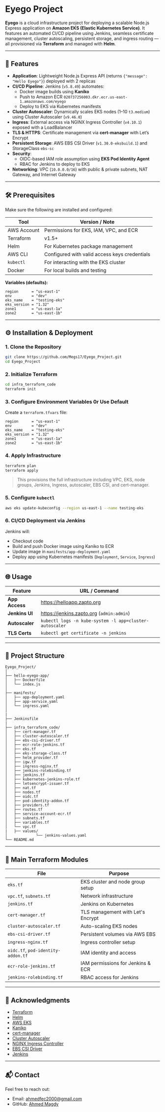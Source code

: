 # Eyego Project

**Eyego** is a cloud infrastructure project for deploying a scalable Node.js Express application on **Amazon EKS (Elastic Kubernetes Service)**. It features an automated CI/CD pipeline using Jenkins, seamless certificate management, cluster autoscaling, persistent storage, and ingress routing — all provisioned via **Terraform** and managed with **Helm**.

---

## 📌 Features

- **Application**: Lightweight Node.js Express API (returns `{"message": "Hello Eyego"}`) deployed with 2 replicas
- **CI/CD Pipeline**: Jenkins (`v5.8.49`) automates:
  - Docker image builds using **Kaniko**
  - Push to Amazon ECR `020737256003.dkr.ecr.us-east-1.amazonaws.com/eyego`
  - Deploy to EKS via Kubernetes manifests
- **Cluster Autoscaler**: Dynamically scales EKS nodes (1–10 `t3.medium`) using Cluster Autoscaler (`v9.46.0`)
- **Ingress**: External access via NGINX Ingress Controller (`v4.10.1`) exposed with a LoadBalancer
- **TLS & HTTPS**: Certificate management via **cert-manager** with Let’s Encrypt
- **Persistent Storage**: AWS EBS CSI Driver (`v1.30.0-eksbuild.1`) and StorageClass `ebs-sc`
- **Security**:
  - OIDC-based IAM role assumption using **EKS Pod Identity Agent**
  - RBAC for Jenkins to deploy to EKS
- **Networking**: VPC (`10.0.0.0/16`) with public & private subnets, NAT Gateway, and Internet Gateway

---

## 🛠 Prerequisites

Make sure the following are installed and configured:

| Tool             | Version / Note                                      |
|------------------|-----------------------------------------------------|
| AWS Account       | Permissions for EKS, IAM, VPC, and ECR             |
| Terraform         | v1.5+                                              |
| Helm              | For Kubernetes package management                  |
| AWS CLI           | Configured with valid access keys credentials      |
|`kubectl`          | For interacting with the EKS cluster               |
| Docker            | For local builds and testing                       |

**Variables (defaults):**
```hcl
region      = "us-east-1"
env         = "dev"
eks_name    = "testing-eks"
eks_version = "1.32"
zone1       = "us-east-1a"
zone2       = "us-east-1b"
```

---

## ⚙️ Installation & Deployment

### 1. Clone the Repository
```bash
git clone https://github.com/Megs17/Eyego_Project.git
cd Eyego_Project
```

### 2. Initialize Terraform
```bash
cd infra_terraform_code
terraform init
```

### 3. Configure Environment Variables 0r Use Default
Create a `terraform.tfvars` file:
```hcl
region      = "us-east-1"
env         = "dev"
eks_name    = "testing-eks"
eks_version = "1.32"
zone1       = "us-east-1a"
zone2       = "us-east-1b"
```

### 4. Apply Infrastructure
```bash
terraform plan
terraform apply
```

> This provisions the full infrastructure including VPC, EKS, node groups, Jenkins, Ingress, autoscaler, EBS CSI, and cert-manager.

### 5. Configure `kubectl`
```bash
aws eks update-kubeconfig --region us-east-1 --name testing-eks
```

### 6. CI/CD Deployment via Jenkins

Jenkins will:
- Checkout code
- Build and push Docker image using Kaniko to ECR
- Update image in `manifests/app-deployment.yaml`
- Deploy app using Kubernetes manifests (`Deployment`, `Service`, `Ingress`)


---

## 🌐 Usage

| Feature        | URL / Command                                 |
|----------------|-----------------------------------------------|
| **App Access** | https://helloapp.zapto.org                    |
| **Jenkins UI** | https://jenkins.zapto.org (`admin:admin`)     |
| **Autoscaler** | `kubectl logs -n kube-system -l app=cluster-autoscaler` |
| **TLS Certs**  | `kubectl get certificate -n jenkins`          |

---

## 📁 Project Structure

```
Eyego_Project/
│
├── hello-eyego-app/
│   ├── Dockerfile
│   └── index.js
│
├── manifests/
│   ├── app-deployment.yaml
│   ├── app-service.yaml
│   └── ingress.yaml
│
|
├── Jenkinsfile
|
├── infra_terraform_code/
│   ├── cert-manager.tf 
│   ├── cluster-autoscaler.tf
│   ├── ebs-csi-driver.tf
│   ├── ecr-role-jenkins.tf
│   ├── eks.tf
│   ├── eks-storage-class.tf
│   ├── helm_provider.tf
│   ├── igw.tf
│   ├── ingress-nginx.tf
│   ├── jenkins-rolebinding.tf
│   ├── jenkins.tf
│   ├── kubernetes-jenkins-role.tf
│   ├── letsencrypt-issuer.tf
│   ├── nat.tf
│   ├── nodes.tf
│   ├── oidc.tf
│   ├── pod-identity-addon.tf
│   ├── providers.tf
│   ├── routes.tf
│   ├── service-account-ecr.tf
│   ├── subnets.tf
│   ├── variables.tf
│   └── vpc.tf
|   ├── values/
│             └── jenkins-values.yaml
└── README.md
```

---

## 🧩 Main Terraform Modules

| File                         | Purpose                                  |
|------------------------------|------------------------------------------|
| `eks.tf`                     | EKS cluster and node group setup         |
| `vpc.tf`, `subnets.tf`       | Network infrastructure                   |
| `jenkins.tf`                 | Jenkins on Kubernetes                    |
| `cert-manager.tf`            | TLS management with Let's Encrypt        |
| `cluster-autoscaler.tf`      | Auto-scaling EKS nodes                   |
| `ebs-csi-driver.tf`          | Persistent volumes via AWS EBS           |
| `ingress-nginx.tf`           | Ingress controller setup                 |
| `oidc.tf`, `pod-identity-addon.tf` | IAM identity and access             |
| `ecr-role-jenkins.tf`        | IAM permissions for Jenkins & ECR        |
| `jenkins-rolebinding.tf`     | RBAC access for Jenkins                  |

---

## 🙏 Acknowledgments

- [Terraform](https://www.terraform.io/)
- [Helm](https://helm.sh/)
- [AWS EKS](https://aws.amazon.com/eks/)
- [Kaniko](https://github.com/GoogleContainerTools/kaniko)
- [cert-manager](https://cert-manager.io/)
- [Cluster Autoscaler](https://github.com/kubernetes/autoscaler)
- [NGINX Ingress Controller](https://kubernetes.github.io/ingress-nginx/)
- [EBS CSI Driver](https://github.com/kubernetes-sigs/aws-ebs-csi-driver)
- [Jenkins](https://www.jenkins.io/)

---

## 📬 Contact

Feel free to reach out:
- Email: [ahmedfec2000@gmail.com](mailto:ahmedfec2000@gmail.com)
- GitHub: [Ahmed Magdy](https://github.com/Megs17)
